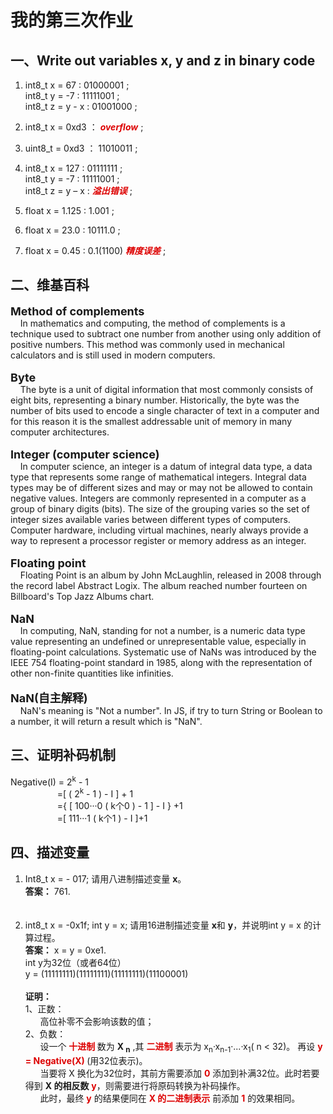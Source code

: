 # 我的第三次作业
## 一、Write out variables  x, y and z in binary code 
1. int8_t x = 67 : 01000001 ;<br>
int8_t y = -7 : 11111001 ;<br>
int8_t z = y - x : 01001000 ;<br>
2) int8_t x = 0xd3 ： ***<font color="#dd0000"> overflow</font>*** ;<br>

3. uint8_t = 0xd3 ： 11010011 ;<br>

4. int8_t x = 127 : 01111111 ;<br>
int8_t y = -7 : 11111001 ;<br>
int8_t z = y – x : ***<font color="#dd0000">溢出错误</font>*** ;<br>
5. float x = 1.125 : 1.001 ; <br>
6. float x = 23.0 : 10111.0 ;<br>
7. float x = 0.45 : 0.1(1100) ***<font color="#dd0000">精度误差</font>*** ;<br>
## 二、维基百科

**<font size="4">Method of complements</font>**<br>&nbsp;&nbsp;&nbsp;&nbsp;In mathematics and computing, the method of complements is a technique used to subtract one number from another using only addition of positive numbers. This method was commonly used in mechanical calculators and is still used in modern computers.<br><br>
**<font size="4">Byte</font>**<br>&nbsp;&nbsp;&nbsp;&nbsp;The byte is a unit of digital information that most commonly consists of eight bits, representing a binary number. Historically, the byte was the number of bits used to encode a single character of text in a computer and for this reason it is the smallest addressable unit of memory in many computer architectures. <br><br>
**<font size="4">Integer (computer science)</font>**<br>&nbsp;&nbsp;&nbsp;&nbsp;In computer science, an integer is a datum of integral data type, a data type that represents some range of mathematical integers. Integral data types may be of different sizes and may or may not be allowed to contain negative values. Integers are commonly represented in a computer as a group of binary digits (bits). The size of the grouping varies so the set of integer sizes available varies between different types of computers. Computer hardware, including virtual machines, nearly always provide a way to represent a processor register or memory address as an integer.<br><br>
**<font size="4">Floating point</font>**<br>&nbsp;&nbsp;&nbsp;&nbsp;Floating Point is an album by John McLaughlin, released in 2008 through the record label Abstract Logix. The album reached number fourteen on Billboard's Top Jazz Albums chart. <br><br>
**<font size="4">NaN</font>**<br>&nbsp;&nbsp;&nbsp;&nbsp;In computing, NaN, standing for not a number, is a numeric data type value representing an undefined or unrepresentable value, especially in floating-point calculations. Systematic use of NaNs was introduced by the IEEE 754 floating-point standard in 1985, along with the representation of other non-finite quantities like infinities.
 <br><br>
**<font size="4">NaN(自主解释)</font>**<br>&nbsp;&nbsp;&nbsp;&nbsp;NaN's meaning is "Not a number". In JS, if try to turn String or Boolean to a number, it will return a result which is "NaN".

## 三、证明补码机制
Negative(I) = 2<sup>k</sup> - 1<br>&nbsp;&nbsp;&nbsp;&nbsp;&nbsp;&nbsp;&nbsp;&nbsp;&nbsp;&nbsp;&nbsp;&nbsp;&nbsp;&nbsp;&nbsp;&nbsp;&nbsp;&nbsp;&nbsp;=[ ( 2<sup>k</sup> - 1 ) -  I ] + 1<br>
&nbsp;&nbsp;&nbsp;&nbsp;&nbsp;&nbsp;&nbsp;&nbsp;&nbsp;&nbsp;&nbsp;&nbsp;&nbsp;&nbsp;&nbsp;&nbsp;&nbsp;&nbsp;&nbsp;={ [ 100···0 ( k个0 ) - 1 ] - I } +1<br>
&nbsp;&nbsp;&nbsp;&nbsp;&nbsp;&nbsp;&nbsp;&nbsp;&nbsp;&nbsp;&nbsp;&nbsp;&nbsp;&nbsp;&nbsp;&nbsp;&nbsp;&nbsp;&nbsp;=[ 111···1 ( k个1 ) - I ]+1

## 四、描述变量
1) Int8_t x = - 017; 请用八进制描述变量 **x**。<br>
**答案：** 761.<br><br><br>
2) int8_t  x = -0x1f;  int y = x;  请用16进制描述变量 **x**和 **y**，并说明int y = x 的计算过程。<br>
**答案：** x = y = 0xe1.<br>
int y为32位（或者64位）<br>
 y = (11111111)(11111111)(11111111)(11100001)<br><br>
**证明：**<br>
1、正数：<br>&nbsp;&nbsp;&nbsp;&nbsp;&nbsp;&nbsp;高位补零不会影响该数的值；<br>
2、负数：<br>
&nbsp;&nbsp;&nbsp;&nbsp;&nbsp;&nbsp;设一个 **<font color="#dd0000"> 十进制 </font>** 数为 **X <sub>n</sub>** ,其 **<font color="#dd0000"> 二进制</font>** 表示为 x<sub>n</sub>·x<sub>n-1</sub>·...·x<sub>1</sub>( n < 32)。 再设 **<font color="#dd0000"> y = Negative(X) </font>** (用32位表示)。<br>
&nbsp;&nbsp;&nbsp;&nbsp;&nbsp;&nbsp;当要将 X 换化为32位时，其前方需要添加 **<font color="#dd0000">0</font>** 添加到补满32位。此时若要得到 **X 的相反数** **<font color="#dd0000">y</font>**，则需要进行将原码转换为补码操作。<br>
&nbsp;&nbsp;&nbsp;&nbsp;&nbsp;&nbsp;此时，最终 **<font color="#dd0000">y</font>** 的结果便同在 **<font color="#dd0000"> X 的二进制表示</font>** 前添加 **<font color="#dd0000">1</font>** 的效果相同。
